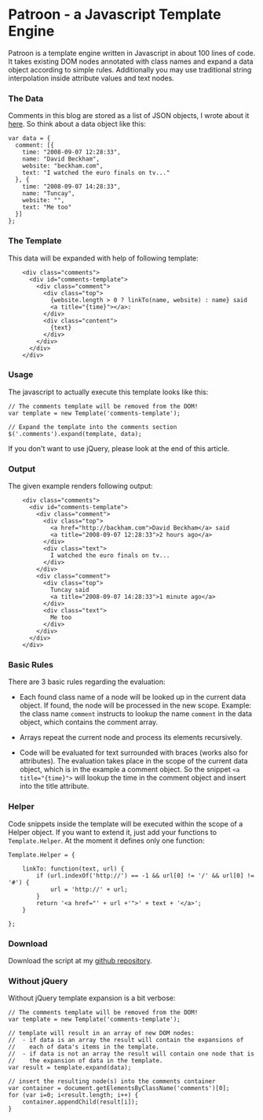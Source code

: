 Patroon - a Javascript Template Engine
======================================

Patroon is a template engine written in Javascript in about 100 lines
of code. It takes existing DOM nodes annotated with class names and
expand a data object according to simple rules. Additionally you may
use traditional string interpolation inside attribute values and text
nodes.

### The Data

Comments in this blog are stored as a list of JSON objects, I wrote
about it [here][1]. So think about a data object like this:

    var data = { 
      comment: [{
        time: "2008-09-07 12:28:33", 
        name: "David Beckham",
        website: "beckham.com",
        text: "I watched the euro finals on tv..." 
      }, { 
        time: "2008-09-07 14:28:33", 
        name: "Tuncay",
        website: "",
        text: "Me too"
      }]
    };
    

### The Template

This data will be expanded with help of following template:

        <div class="comments">  
          <div id="comments-template">
            <div class="comment">
              <div class="top">
                {website.length > 0 ? linkTo(name, website) : name} said
                <a title="{time}"></a>:
              </div>
              <div class="content">
                {text}
              </div>
            </div>   
          </div>
        </div>


### Usage

The javascript to actually execute this template looks like this:

    // The comments template will be removed from the DOM!
    var template = new Template('comments-template');
    
    // Expand the template into the comments section
    $('.comments').expand(template, data);


If you don't want to use jQuery, please look at the end of this article.


### Output

The given example renders following output:

        <div class="comments">  
          <div id="comments-template">
            <div class="comment">
              <div class="top">
                <a href="http://backham.com">David Beckham</a> said
                <a title="2008-09-07 12:28:33">2 hours ago</a>
              </div>
              <div class="text">
                I watched the euro finals on tv...
              </div>
            </div>   
            <div class="comment">
              <div class="top">
                Tuncay said
                <a title="2008-09-07 14:28:33">1 minute ago</a>
              </div>
              <div class="text">
                Me too
              </div>
            </div>   
          </div>
        </div>
    
    

### Basic Rules

There are 3 basic rules regarding the evaluation:

* Each found class name of a node will be looked up in the current
  data object. If found, the node will be processed in the new scope.
  Example: the class name `comment` instructs to lookup the name
  `comment` in the data object, which contains the comment array.

* Arrays repeat the current node and process its elements recursively.

* Code will be evaluated for text surrounded with braces (works also
  for attributes). The evaluation takes place in the scope of the
  current data object, which is in the example a comment object. So
  the snippet `<a title="{time}">` will lookup the time in the comment
  object and insert into the title attribute.

### Helper

Code snippets inside the template will be executed within the scope of
a Helper object. If you want to extend it, just add your functions to
`Template.Helper`. At the moment it defines only one function:

    Template.Helper = {
     
        linkTo: function(text, url) {
            if (url.indexOf('http://') == -1 && url[0] != '/' && url[0] != '#') {
                url = 'http://' + url;
            }
            return '<a href="' + url +'">' + text + '</a>';
        }
     
    };

### Download

Download the script at my [github repository][2].

 [1]: commenting-system-with-lightweight-json-store.html
 [2]: http://github.com/georgi/patroon/tree/master


### Without jQuery

Without jQuery template expansion is a bit verbose:

    // The comments template will be removed from the DOM!
    var template = new Template('comments-template');
    
    // template will result in an array of new DOM nodes:
    //  - if data is an array the result will contain the expansions of
    //    each of data's items in the template.
    //  - if data is not an array the result will contain one node that is
    //    the expansion of data in the template.
    var result = template.expand(data);
    
    // insert the resulting node(s) into the comments container
    var container = document.getElementsByClassName('comments')[0];
    for (var i=0; i<result.length; i++) {
        container.appendChild(result[i]);
    }
